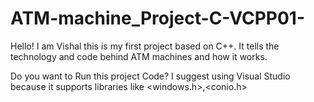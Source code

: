 # ATM-machine_Project-C-VCPP01-
Hello! I am Vishal this is my first project based on C++. It tells the technology and code behind ATM machines and how it works.

Do you want to Run this project Code? I suggest using Visual Studio because it supports libraries like <windows.h>,<conio.h>
